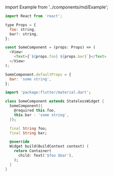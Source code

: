 import Example from '../components/md/Example';

<Example reactnative>

```js
import React from 'react';

type Props = {
  foo: string,
  bar?: string,
};

const SomeComponent = (props: Props) => (
  <View>
    <Text>{`${props.foo} ${props.bar}`}</Text>
  </View>
);

SomeComponent.defaultProps = {
  bar: 'some string',
};
```

</Example>

<Example flutter>

```dart
import 'package:flutter/material.dart';

class SomeComponent extends StatelessWidget {
  SomeComponent({
    @required this.foo,
    this.bar : 'some string',
  });

  final String foo;
  final String bar;

  @override
  Widget build(BuildContext context) {
    return Container(
      child: Text('$foo $bar'),
    );
  }
}
```

</Example>
